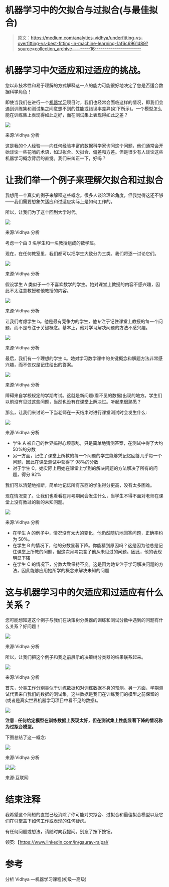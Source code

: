 # 机器学习中的欠拟合与过拟合(与最佳拟合)

> 原文：<https://medium.com/analytics-vidhya/underfitting-vs-overfitting-vs-best-fitting-in-machine-learning-1af6c6961d89?source=collection_archive---------16----------------------->

# 机器学习中欠适应和过适应的挑战。

您以非技术性和易于理解的方式解释这一点的能力可能很好地决定了您是否适合数据科学角色！

即使当我们在进行一个[机器学习](https://courses.analyticsvidhya.com/courses/applied-machine-learning-beginner-to-professional?utm_source=blog&utm_medium=underfitting-overfitting-best-fitting-machine-learning)项目时，我们也经常会面临这样的情况，即我们会遇到训练集和测试集之间意想不到的性能或错误率差异(如下所示)。一个模型怎么能在训练集上表现得如此之好，而在测试集上表现得如此之差？

![](img/6bc126de18ae220e90599018db7ab38f.png)

来源:Vidhya 分析

这是我的个人经验——向任何经验丰富的数据科学家询问这个问题，他们通常会开始谈论一些花哨的术语，如过拟合、欠拟合、偏差和方差。但是很少有人谈论这些机器学习概念背后的直觉。我们来纠正一下，好吗？

# 让我们举一个例子来理解欠拟合和过拟合

我想用一个真实的例子来解释这些概念。很多人谈论理论角度，但我觉得这还不够——我们需要想象欠适应和过适应实际上是如何工作的。

所以，让我们为了这个回到大学时代。

![](img/5bcb497d26aa17a3c8b479c93b1e14b0.png)

来源:Vidhya 分析

考虑一个由 3 名学生和一名教授组成的数学班。

现在，在任何教室里，我们都可以把学生大致分为三类。我们将逐一讨论它们。

![](img/23d3eed6eeacdf9b25bed83a4c5e883e.png)

来源:Vidhya 分析

假设学生 A 类似于一个不喜欢数学的学生。她对课堂上教授的内容不感兴趣，因此不太注意教授和他教授的内容。

![](img/d080f66c42da33bc0369c1e21c91a067.png)

来源:Vidhya 分析

让我们考虑学生 b。他是最有竞争力的学生，他专注于记住课堂上教授的每一个问题，而不是专注于关键概念。基本上，他对学习解决问题的方法不感兴趣。

![](img/b0c2a18e4e6f8b21fa42378bacd7d4a3.png)

来源:Vidhya 分析

最后，我们有一个理想的学生 c。她对学习数学课中的关键概念和解题方法非常感兴趣，而不仅仅是记住给出的答案。

![](img/77af7f05c7b2f3e719003809c268ff47.png)

来源:Vidhya 分析

障碍来自学校规定的学期考试。这就是新问题(看不见的数据)出现的地方。学生们以前没有见过这些问题，当然也没有在课堂上解决过。听起来很熟悉？

那么，让我们来讨论一下当老师在一天结束时进行课堂测试时会发生什么:

![](img/19e75b5425db922c07458b95c8707821.png)

来源:Vidhya 分析

*   学生 A 被自己的世界搞得心烦意乱，只是简单地猜测答案，在测试中得了大约 50%的分数
*   另一方面，记住了课堂上所教的每一个问题的学生能够凭记忆回答几乎每一个问题，因此在课堂测试中获得了 98%的分数
*   对于学生 C，她实际上用她在课堂上学到的解决问题的方法解决了所有的问题，得分 92%

我们可以清楚地推断，简单地记忆所有东西的学生得分更高，没有太多困难。

现在情况变了。让我们也看看在月考期间会发生什么，当学生不得不面对老师在课堂上没有教过的新的未知问题。

![](img/6c179020406cfd9f301393d3d3eb5a4c.png)

来源:Vidhya 分析

*   在学生 A 的例子中，情况没有太大的变化，他仍然随机地回答问题，正确率约为 50%。
*   在学生 B 的情况下，他的分数显著下降。你能猜到原因吗？这是因为他总是记住课堂上所教的问题，但这次月考包含了他从未见过的问题。因此，他的表现明显下降
*   在学生 C 的情况下，分数大致保持不变。这是因为她专注于学习解决问题的方法，因此能够应用她所学的概念来解决未知的问题

# 这与机器学习中的欠适应和过适应有什么关系？

您可能想知道这个例子与我们在决策树分类器的训练和测试分数中遇到的问题有什么关系？好问题！

![](img/47f66ca8580cf422d7a4699ecf0d1e1c.png)

来源:Vidhya 分析

所以，让我们把这个例子和我之前展示的决策树分类器的结果联系起来。

![](img/26b1b7225e55946c3d1331e9b0942d15.png)

来源:Vidhya 分析

首先，分类工作分别类似于训练数据和对训练数据本身的预测。另一方面，学期测试代表来自我们的数据的测试集，这些数据是我们在训练我们的模型之前保留的(或者是真实世界机器学习项目中看不见的数据)。

![](img/cba821d548f91aee96c9c8fed73b3ba2.png)

**注意** : **任何给定模型在训练数据上表现太好，但在测试集上性能显著下降的情况称为过拟合模型。**

下图总结了这一概念:

![](img/8eae91e30a9e573b5d050fd270ea0b78.png)

来源:Vidhya 分析

![](img/52cf0061a15d748b9b406b4da7d94419.png)![](img/23c92e62c2afb81caf5989a698f0008c.png)

来源:互联网

# 结束注释

我希望这个简短的直觉已经消除了你可能对欠拟合、过拟合和最佳拟合模型以及它们在引擎盖下如何工作或表现的任何疑虑。

有任何问题或想法，请随时向我提问。别忘了按下按钮。

领英:【https://www.linkedin.com/in/gaurav-rajpal/ 

# 参考

分析 Vidhya —机器学习课程(初级—高级)